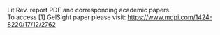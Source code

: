 Lit Rev. report PDF and corresponding academic papers.   
To access [1] GelSight paper please visit: https://www.mdpi.com/1424-8220/17/12/2762  
